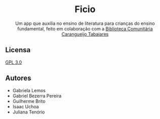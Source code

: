 <div align="center">  
  
# Ficio

Um app que auxilia no ensino de literatura para crianças do ensino fundamental, feito em colaboração com a [Biblioteca Comunitária Carangueijo Tabaiares](https://www.facebook.com/bibliotecacomunitariacaranguejo/?_rdc=2)

</div>

## Licensa

[GPL 3.0](https://www.gnu.org/licenses/gpl-3.0.en.html)

## Autores

- Gabriela Lemos
- Gabriel Bezerra Pereira
- Guilherme Brito
- Isaac Uchoa
- Juliana Tenório
